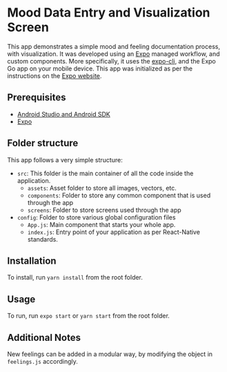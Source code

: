 # Mood Data Entry and Visualization Screen

This app demonstrates a simple mood and feeling documentation process, with visualization. It was developed using an [Expo](https://docs.expo.dev/) managed workflow, and custom components. More specifically, it uses the [expo-cli](https://docs.expo.dev/workflow/expo-cli/), and the Expo Go app on your mobile device. This app was initialized as per the instructions on the [Expo website](https://docs.expo.dev/get-started/create-a-new-app/).

## Prerequisites

- [Android Studio and Android SDK](https://developer.android.com/studio)
- [Expo](https://expo.dev/)

## Folder structure

This app follows a very simple structure:

- `src`: This folder is the main container of all the code inside the application.
  - `assets`: Asset folder to store all images, vectors, etc.
  - `components`: Folder to store any common component that is used through the app
  - `screens`: Folder to store screens used through the app
- `config`: Folder to store various global configuration files
  - `App.js`: Main component that starts your whole app.
  - `index.js`: Entry point of your application as per React-Native standards.

## Installation

To install, run `yarn install` from the root folder.

## Usage

To run, run `expo start` or `yarn start` from the root folder.

## Additional Notes

New feelings can be added in a modular way, by modifying the object in `feelings.js` accordingly.
